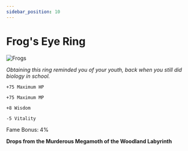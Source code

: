 ```yaml
---
sidebar_position: 10
---
```


# Frog's Eye Ring

![Frogs](http://i.imgur.com/mBaQkoc.png)

<i>Obtaining this ring reminded you of your youth, back when you still did biology in school.</i>

    +75 Maximum HP
    
    +75 Maximum MP
    
    +8 Wisdom
    
    -5 Vitality
    
Fame Bonus: 4%

**Drops from the Murderous Megamoth of the Woodland Labyrinth**
